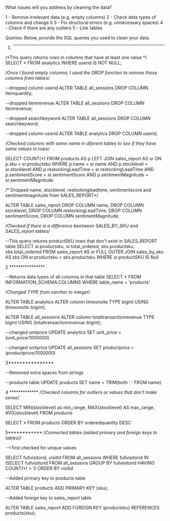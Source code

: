 What issues will you address by cleaning the data?

1 - Remove irrelevant data (e.g. empty columns)
2 - Check data types of columns and change it
3 - Fix structural errors (e.g. unnecessary spaces)
4 - Check if there are any outliers
5 - Link tables


Queries:
Below, provide the SQL queries you used to clean your data.

1. ***************

/*This query returns rows in columns that have at least one value
*/
SELECT *
FROM analytics
WHERE userid IS NOT NULL;

/*Once I found empty columns, I used the DROP function to remove 
those columns from tables*/

--dropped column userid
ALTER TABLE all_sessions
DROP COLUMN itemquantity;

--dropped itemrevenue
ALTER TABLE all_sessions
DROP COLUMN itemrevenue;

--dropped searchkeyword
ALTER TABLE all_sessions
DROP COLUMN searchkeyword;

--dropped column userid
ALTER TABLE analytics
DROP COLUMN userid;

/*Checked columns with same name in diferent tables to see if they have same 
values in rows*/

SELECT COUNT(*)
FROM products AS p
LEFT JOIN sales_report AS sr
ON p.sku = sr.productsku
WHERE p.name = sr.name 
	AND p.stocklevel = sr.stocklevel 
	AND p.restockingLeadTime = sr.restockingLeadTime
	AND p.sentimentScore = sr.sentimentScore
	AND p.sentimentMagnitude = sr.sentimentMagnitude

/* Dropped name, stocklevel, restockingleadtime, sentimentscore and sentimentmagnitude 
from SALES_REPORT*/

ALTER TABLE sales_report
    DROP COLUMN name, 
    DROP COLUMN stocklevel, 
    DROP COLUMN restockingLeadTime, 
    DROP COLUMN sentimentScore, 
    DROP COLUMN sentimentMagnitude;


/*Checked if there is a difference beetween SALES_BY_SKU and SALES_report tables*/

--This query returns productSKU rows that don't exist in SALES_REPORT table
SELECT 
    sr.productsku, 
    sr.total_ordered, 
    sbs.productsku, 
    sbs.total_ordered
FROM sales_report AS sr
FULL OUTER JOIN sales_by_sku AS sbs
ON sr.productsku = sbs.productsku
WHERE sr.productSKU IS Null



2 ****************

--Returns data types of all columns in that table
SELECT *
FROM INFORMATION_SCHEMA.COLUMNS
WHERE table_name = 'products'

/*Changed TYPE from varchar to integer*/

ALTER TABLE analytics
ALTER column timeonsite TYPE bigint USING (timeonsite::bigint);

ALTER TABLE all_sessions
ALTER column totaltransactionrevenue TYPE bigint USING (totaltransactionrevenue::bigint);

--changed unitprice
UPDATE analytics
SET unit_price = (unit_price/1000000)

--changed unitprice
UPDATE all_sessions
SET productprice = (productprice/1000000)

3****************

--Removed extra spaces from strings

--products table
UPDATE products
SET name = TRIM(both ' ' FROM name)


4 *************
/*Checked columns for outliers or values that don't make sense*/

SELECT 
    MIN(stocklevel) as min_range, 
    MAX(stocklevel) AS max_range, 
    AVG(stocklevel)
FROM products

SELECT *
FROM products
ORDER BY orderedquantity DESC


5************
/*Connected tables (added primary and foreign keys to tables)*/

--I first checked for unique values

SELECT 
    fullvisitorid, 
    visitId 
FROM all_sessions 
WHERE fullvisitorid IN
  (SELECT fullvisitorid 
   FROM all_sessions 
   GROUP BY fullvisitorid 
   HAVING COUNT(*) > 1)
ORDER BY visitid

--Added primary key to products table

ALTER TABLE products
ADD PRIMARY KEY (sku);

--Added foreign key to sales_report table

ALTER TABLE sales_report
ADD FOREIGN KEY (productsku) REFERENCES products(sku);
